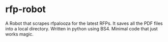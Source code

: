 # rfp-robot

A Robot that scrapes rfpalooza for the latest RFPs. It saves all the PDF files into a local directory.
Written in python using BS4. Minimal code that just works magic.
